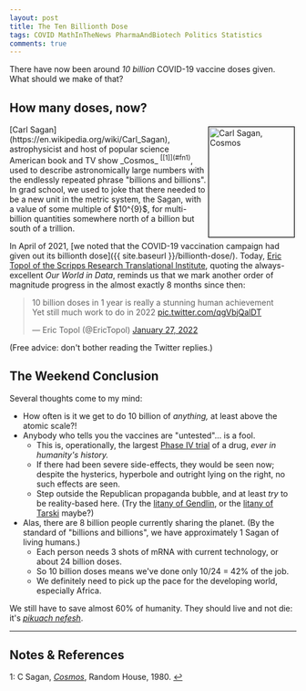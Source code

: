 ```yaml
---
layout: post
title: The Ten Billionth Dose
tags: COVID MathInTheNews PharmaAndBiotech Politics Statistics
comments: true
---
```


There have now been around _10 billion_ COVID-19 vaccine doses given.  What should we make
of that?  


## How many doses, now?  

<img src="{{ site.baseurl }}/images/2022-01-28-ten-billionth-dose-cosmos.gif" width="150" height="193" alt="Carl Sagan, Cosmos" title="Carl Sagan, Cosmos" style="float: right; margin: 3px 3px 3px 3px; border: 1px solid #000000;">
[Carl Sagan](https://en.wikipedia.org/wiki/Carl_Sagan), astrophysicist and host of popular
science American book and TV show _Cosmos_ <sup id="fn1a">[[1]](#fn1)</sup>,
used to describe astronomically large numbers with the endlessly repeated phrase "billions
and billions".  In grad school, we used to joke that there needed to be a new unit in the
metric system, the Sagan, with a value of some multiple of $10^{9}$, for multi-billion
quantities somewhere north of a billion but south of a trillion.  

In April of 2021, [we noted that the COVID-19 vaccination campaign had given out its billionth dose]({{ site.baseurl }}/billionth-dose/).  Today, [Eric Topol of the Scripps Research Translational Institute](https://drerictopol.com/meet-eric-topol/), quoting the always-excellent _Our World in Data_, reminds us that we mark another order of magnitude progress in the almost exactly 8 months since then:  

<blockquote class="twitter-tweet">
  <p lang="en" dir="ltr">
    10 billion doses in 1 year is really a stunning human achievement<br>
    Yet still much work to do in 2022
    <a href="https://t.co/qgVbjQalDT">pic.twitter.com/qgVbjQalDT</a>
  </p>&mdash; Eric Topol (@EricTopol) <a href="https://twitter.com/EricTopol/status/1486771400660512770?ref_src=twsrc%5Etfw">January 27, 2022</a>
</blockquote>
<script async src="https://platform.twitter.com/widgets.js"></script>

(Free advice: don't bother reading the Twitter replies.)  


## The Weekend Conclusion  

Several thoughts come to my mind:  
- How often is it we get to do 10 billion of _anything,_ at least above the atomic scale?!  
- Anybody who tells you the vaccines are "untested"&hellip; is a fool.  
  - This is, operationally, the largest
    [Phase IV trial](https://en.wikipedia.org/wiki/Phases_of_clinical_research#Phase_IV)
    of a drug, _ever in humanity's history._  
  - If there had been severe side-effects, they would be seen now; despite the hysterics,
    hyperbole and outright lying on the right, no such effects are seen.  
  - Step outside the Republican propaganda bubble, and at least _try_ to be reality-based
    here.  (Try the [litany of Gendlin](https://www.lesswrong.com/tag/litany-of-gendlin),
    or the [litany of Tarski](https://www.lesswrong.com/tag/litany-of-tarski) maybe?)  
- Alas, there are 8 billion people currently sharing the planet.  (By the standard of
  "billions and billions", we have approximately 1 Sagan of living humans.)  
  - Each person needs 3 shots of mRNA with current technology, or about 24 billion doses.  
  - So 10 billion doses means we've done only 10/24 = 42% of the job.  
  - We definitely need to pick up the pace for the developing world, especially Africa.  

We still have to save almost 60% of humanity.  They should live and not die: it's
[_pikuach nefesh_](https://en.wikipedia.org/wiki/Pikuach_nefesh).  

---

## Notes &amp; References  

<!--
<sup id="fn1a">[[1]](#fn1)</sup>

<a id="fn1">1</a>: ***, ["***"](***), *** [↩](#fn1a)  

<a href="{{ site.baseurl }}/images/***"><img src="{{ site.baseurl }}/images/***" width="400" height="***" alt="***" title="***" style="float: right; margin: 3px 3px 3px 3px; border: 1px solid #000000;"></a>

<iframe width="400" height="224" src="***" allow="accelerometer; encrypted-media; gyroscope; picture-in-picture" allowfullscreen style="float: right; margin: 3px 3px 3px 3px; border: 1px solid #000000;"></iframe>
-->

<a id="fn1">1</a>: C Sagan, [_Cosmos_](https://en.wikipedia.org/wiki/Cosmos_(Sagan_book)), Random House, 1980. [↩](#fn1a)  
